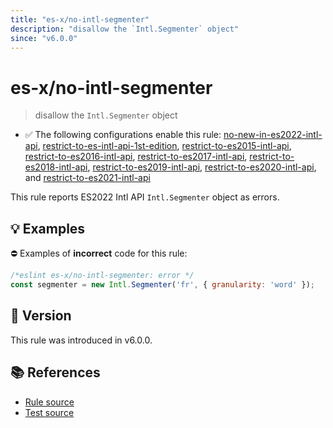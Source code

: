 ```yaml
---
title: "es-x/no-intl-segmenter"
description: "disallow the `Intl.Segmenter` object"
since: "v6.0.0"
---
```


# es-x/no-intl-segmenter
> disallow the `Intl.Segmenter` object

- ✅ The following configurations enable this rule: [no-new-in-es2022-intl-api], [restrict-to-es-intl-api-1st-edition], [restrict-to-es2015-intl-api], [restrict-to-es2016-intl-api], [restrict-to-es2017-intl-api], [restrict-to-es2018-intl-api], [restrict-to-es2019-intl-api], [restrict-to-es2020-intl-api], and [restrict-to-es2021-intl-api]

This rule reports ES2022 Intl API `Intl.Segmenter` object as errors.

## 💡 Examples

⛔ Examples of **incorrect** code for this rule:

<eslint-playground type="bad">

```js
/*eslint es-x/no-intl-segmenter: error */
const segmenter = new Intl.Segmenter('fr', { granularity: 'word' });
```

</eslint-playground>

## 🚀 Version

This rule was introduced in v6.0.0.

## 📚 References

- [Rule source](https://github.com/eslint-community/eslint-plugin-es-x/blob/master/lib/rules/no-intl-segmenter.js)
- [Test source](https://github.com/eslint-community/eslint-plugin-es-x/blob/master/tests/lib/rules/no-intl-segmenter.js)

[no-new-in-es2022-intl-api]: ../configs/index.md#no-new-in-es2022-intl-api
[restrict-to-es-intl-api-1st-edition]: ../configs/index.md#restrict-to-es-intl-api-1st-edition
[restrict-to-es2015-intl-api]: ../configs/index.md#restrict-to-es2015-intl-api
[restrict-to-es2016-intl-api]: ../configs/index.md#restrict-to-es2016-intl-api
[restrict-to-es2017-intl-api]: ../configs/index.md#restrict-to-es2017-intl-api
[restrict-to-es2018-intl-api]: ../configs/index.md#restrict-to-es2018-intl-api
[restrict-to-es2019-intl-api]: ../configs/index.md#restrict-to-es2019-intl-api
[restrict-to-es2020-intl-api]: ../configs/index.md#restrict-to-es2020-intl-api
[restrict-to-es2021-intl-api]: ../configs/index.md#restrict-to-es2021-intl-api
